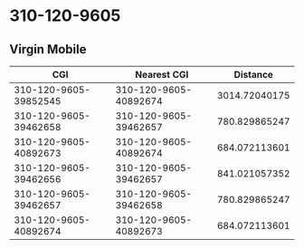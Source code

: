 # 310-120-9605
## Virgin Mobile


| CGI | Nearest CGI | Distance |
|-----|-------------|----------|
| 310-120-9605-39852545 | 310-120-9605-40892674 | 3014.72040175 |
| 310-120-9605-39462658 | 310-120-9605-39462657 | 780.829865247 |
| 310-120-9605-40892673 | 310-120-9605-40892674 | 684.072113601 |
| 310-120-9605-39462656 | 310-120-9605-39462657 | 841.021057352 |
| 310-120-9605-39462657 | 310-120-9605-39462658 | 780.829865247 |
| 310-120-9605-40892674 | 310-120-9605-40892673 | 684.072113601 |
